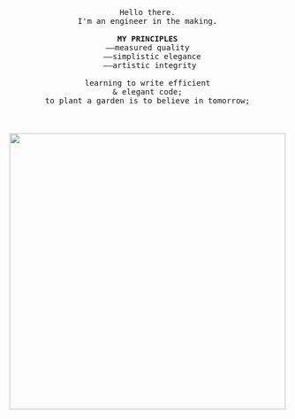 <p align="center">
   <br>
   <br>
   <br>
   <samp>Hello there.<br>I'm an engineer in the making.<br><br><b>MY PRINCIPLES</b><br>&mdash;&mdash;measured quality<br>
   &nbsp;&nbsp;&mdash;&mdash;simplistic elegance<br>
   &nbsp;&mdash;&mdash;artistic integrity<br>
   <br>learning to write efficient<br>& elegant code;<br>to plant a garden is to believe in tomorrow;</samp>
   <br>
   <br>
   <br>
   <br>
   <img src="https://64.media.tumblr.com/845123c6fdb5b67a6786fe2223b29914/tumblr_msrmq9tJmh1r1r78ao1_1280.gifv" width="500px">
</p>

<!--
[Laurene Boglio](https://giphy.com/boglio)
[@chemical_sisters](https://giphy.com/chemical_sister)
<br>MY PRINCIPLES<br><br><b>#measuredQuality #simplisticElegance #artisticIntegrity</b><br>
https://media1.giphy.com/media/l41lIjT4m7KCZGmg8/giphy.gif?cid=790b76114aa616ec78ffec9a03b77059f8ca18e7d0e4df4e&rid=giphy.gif&ct=g
      
->
